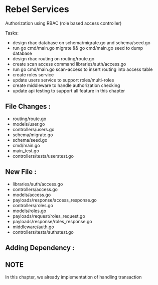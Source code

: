 # Rebel Services

Authorization using RBAC (role based access controller)  

Tasks:
- design rbac database on schema/migrate.go and schema/seed.go
- run go cmd/main.go migrate && go cmd/main.go seed to dump database
- design rbac routing on routing/route.go
- create scan access command libraries/auth/access.go
- run go cmd/main.go scan-access to insert routing into access table
- create roles service
- update users service to support roles/multi-roles
- create middleware to handle authorization checking 
- update api testing to support all feature in this chapter

## File Changes :
- routing/route.go
- models/user.go
- controllers/users.go
- schema/migrate.go
- schema/seed.go
- cmd/main.go
- main_test.go
- controllers/tests/userstest.go

## New File :
- libraries/auth/access.go
- controllers/access.go
- models/access.go
- payloads/response/access_response.go
- controllers/roles.go
- models/roles.go
- payloads/request/roles_request.go
- payloads/response/roles_response.go
- middleware/auth.go
- controllers/tests/authstest.go

## Adding Dependency :

## NOTE
In this chapter, we already implementation of handling transaction